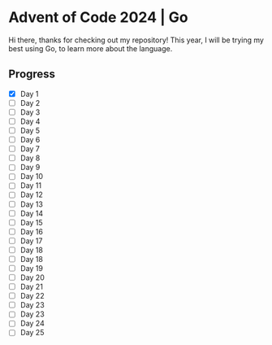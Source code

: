 # Advent of Code 2024 | Go
Hi there, thanks for checking out my repository!
This year, I will be trying my best using Go, to learn more about the language.

## Progress

- [x] Day 1
- [ ] Day 2
- [ ] Day 3
- [ ] Day 4
- [ ] Day 5
- [ ] Day 6
- [ ] Day 7
- [ ] Day 8
- [ ] Day 9
- [ ] Day 10
- [ ] Day 11
- [ ] Day 12
- [ ] Day 13
- [ ] Day 14
- [ ] Day 15
- [ ] Day 16
- [ ] Day 17
- [ ] Day 18
- [ ] Day 18
- [ ] Day 19
- [ ] Day 20
- [ ] Day 21
- [ ] Day 22
- [ ] Day 23
- [ ] Day 23
- [ ] Day 24
- [ ] Day 25
